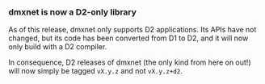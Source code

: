 ### dmxnet is now a D2-only library

As of this release, dmxnet only supports D2 applications.  Its APIs have
not changed, but its code has been converted from D1 to D2, and it will
now only build with a D2 compiler.

In consequence, D2 releases of dmxnet (the only kind from here on out!)
will now simply be tagged `vX.y.z` and not `vX.y.z+d2`.
